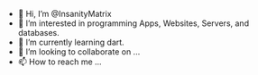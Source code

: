 - 👋 Hi, I’m @InsanityMatrix
- 👀 I’m interested in programming Apps, Websites, Servers, and databases.
- 🌱 I’m currently learning dart.
- 💞️ I’m looking to collaborate on ...
- 📫 How to reach me ...

<!---
InsanityMatrix/InsanityMatrix is a ✨ special ✨ repository because its `README.md` (this file) appears on your GitHub profile.
You can click the Preview link to take a look at your changes.
--->
